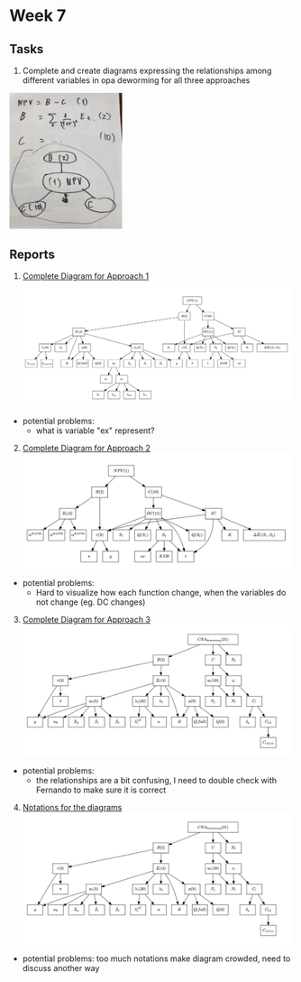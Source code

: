# Week 7

## Tasks
1. Complete and create diagrams expressing the relationships among different variables in opa deworming for all three approaches
<img src = "Week%206/diagram_demo.png" width = "200">

## Reports
1. [Complete Diagram for Approach 1](https://github.com/sophiabai2022/URAP-week-progress/blob/master/04-sophia/Week%207/Diagram_1st_Approach.Rmd)
![](Week%207/Diagram_1st_Approach.png)
  - potential problems:
    - what is variable "ex" represent?
2. [Complete Diagram for Approach 2](https://github.com/sophiabai2022/URAP-week-progress/blob/master/04-sophia/Week%207/Diagram_2nd_Approach.Rmd)
![](Week%207/Diagram_2nd_Approach.png)
  - potential problems:
    - Hard to visualize how each function change, when the variables do not change (eg. DC changes)
3. [Complete Diagram for Approach 3](https://github.com/sophiabai2022/URAP-week-progress/blob/master/04-sophia/Week%207/Diagram_3rd_Approach.Rmd)
![](Week%207/Diagram_3rd_Approach.png)
  - potential problems:
    - the relationships are a bit confusing, I need to double check with Fernando to make sure it is correct
4. [Notations for the diagrams](https://github.com/sophiabai2022/URAP-week-progress/blob/master/04-sophia/Week%207/notations.Rmd)
![An example of notations](Week%207/Diagram_3rd_Approach.png)
- potential problems: too much notations make diagram crowded, need to discuss another way
